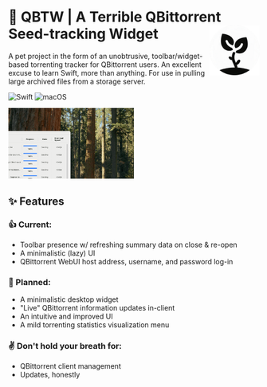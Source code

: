 # 🌱 QBTW | A Terrible QBittorrent Seed-tracking Widget <a href="https://github.com/grigsbyanthony/QBSW"><img src="GitHubAssets/logo_nonsize-transformed.png" align="right" height="100" /></a>

A pet project in the form of an unobtrusive, toolbar/widget-based torrenting tracker for QBittorrent users. An excellent excuse to learn Swift, more than anything. For use in pulling large archived files from a storage server.

![Swift](https://img.shields.io/badge/swift-F54A2A?style=for-the-badge&logo=swift&logoColor=white)
![macOS](https://img.shields.io/badge/mac%20os-000000?style=for-the-badge&logo=macos&logoColor=F0F0F0)

<img src="GitHubAssets/githubpreviewanimated30.gif" width="50%"/>

## ✨ Features
### 👍 Current:
- Toolbar presence w/ refreshing summary data on close & re-open
- A minimalistic (lazy) UI
- QBittorrent WebUI host address, username, and password log-in
### 🤞 Planned:
- A minimalistic desktop widget
- "Live" QBittorrent information updates in-client
- An intuitive and improved UI
- A mild torrenting statistics visualization menu
### ✌️ Don't hold your breath for:
- QBittorrent client management
- Updates, honestly
